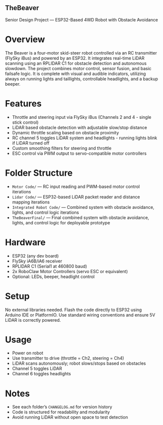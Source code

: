 ## TheBeaver
Senior Design Project — ESP32-Based 4WD Robot with Obstacle Avoidance

# Overview
The Beaver is a four-motor skid-steer robot controlled via an RC transmitter (FlySky iBus) and powered by an ESP32. It integrates real-time LiDAR scanning using an RPLIDAR C1 for obstacle detection and autonomous slowdown. The project combines motor control, sensor fusion, and basic failsafe logic. It is complete with visual and audible indicators, utilizing always on running lights and taillights, controllable headlights, and a backup beeper.

# Features
- Throttle and steering input via FlySky iBus (Channels 2 and 4 - single stick control)
- LiDAR based obstacle detection with adjustable slow/stop distance
- Dynamic throttle scaling based on obstacle proximity
- RC channel 5 toggles LiDAR system and headlights - running lights blink if LiDAR turned off
- Custom smoothing filters for steering and throttle
- ESC control via PWM output to servo-compatible motor controllers

# Folder Structure
- `Motor Code/` — RC input reading and PWM-based motor control iterations
- `Lidar Code/` — ESP32-based LiDAR packet reader and distance mapping iterations
- `Integrated Robot Code/` — Combined system with obstacle avoidance, lights, and control logic iterations
- `TheBeaverFinal/` — Final combined system with obstacle avoidance, lights, and control logic for deployable prototype

# Hardware
- ESP32 (any dev board)
- FlySky iA6B/iA6 receiver
- RPLIDAR C1 (Serial1 at 460800 baud)
- 2x RoboClaw Motor Controllers (servo ESC or equivalent)
- Optional: LEDs, beeper, headlight control

# Setup
No external libraries needed. Flash the code directly to ESP32 using Arduino IDE or PlatformIO. Use standard wiring conventions and ensure 5V LiDAR is correctly powered.

# Usage
- Power on robot
- Use transmitter to drive (throttle = Ch2, steering = Ch4)
- LiDAR scans autonomously; robot slows/stops based on obstacles
- Channel 5 toggles LiDAR
- Channel 6 toggles headlights

# Notes
- See each folder’s `CHANGELOG.md` for version history
- Code is structured for readability and modularity
- Avoid running LiDAR without open space to test detection

